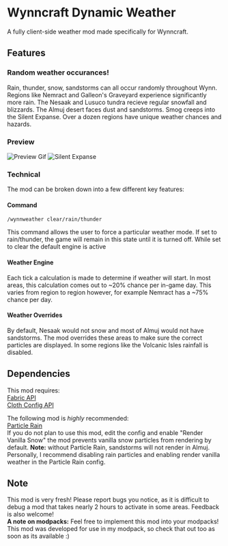 # Wynncraft Dynamic Weather
A fully client-side weather mod made specifically for Wynncraft.

## Features

### **Random weather occurances!**
Rain, thunder, snow, sandstorms can all occur randomly throughout Wynn. Regions like Nemract and Galleon's Graveyard experience significantly more rain. The Nesaak and Lusuco tundra recieve regular snowfall and blizzards. The Almuj desert faces dust and sandstorms. Smog creeps into the Silent Expanse. Over a dozen regions have unique weather chances and hazards.
### Preview

![Preview Gif](https://drive.google.com/drive-viewer/AKGpihZe-LZ_LIkfoXnYZ-l0xD05g-kje4CY40NTSyncBlf_N3RhDEkcoy90wt18-9xJTyaaUsQ28vDgH-uMMGsCuG2Rwo3a3WwITl0=s2560)
![Silent Expanse](https://cdn.modrinth.com/data/cached_images/80c3d8381b8591648a0d80668b2666beed559b8c.png)

### Technical
The mod can be broken down into a few different key features:

#### Command

```
/wynnweather clear/rain/thunder
```
This command allows the user to force a particular weather mode. If set to rain/thunder, the game will remain in this state until it is turned off. While set to clear the default engine is active

#### Weather Engine
Each tick a calculation is made to determine if weather will start. In most areas, this calculation comes out to ~20% chance per in-game day. This varies from region to region however, for example Nemract has a ~75% chance per day.

#### Weather Overrides
By default, Nesaak would not snow and most of Almuj would not have sandstorms. The mod overrides these areas to make sure the correct particles are displayed. In some regions like the Volcanic Isles rainfall is disabled.

## Dependencies
This mod requires:\
[Fabric API](https://modrinth.com/mod/fabric-api)\
[Cloth Config API](https://modrinth.com/mod/cloth-config)

The following mod is _highly_ recommended:\
[Particle Rain](https://modrinth.com/mod/particle-rain)\
If you do not plan to use this mod, edit the config and enable "Render Vanilla Snow" the mod prevents vanilla snow particles from rendering by default. **Note:** without Particle Rain, sandstorms will not render in Almuj.\
Personally, I recommend disabling rain particles and enabling render vanilla weather in the Particle Rain config.
## Note
This mod is very fresh! Please report bugs you notice, as it is difficult to debug a mod that takes nearly 2 hours to activate in some areas. Feedback is also welcome!\
**A note on modpacks:** Feel free to implement this mod into your modpacks! This mod was developed for use in my modpack, so check that out too as soon as its available :)
